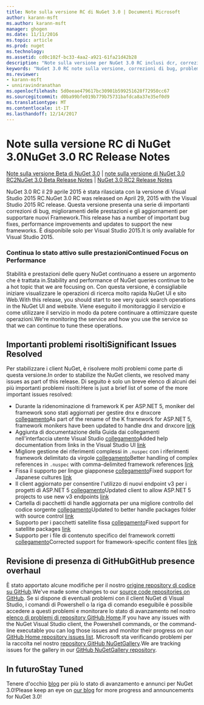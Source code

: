 ```yaml
---
title: Note sulla versione RC di NuGet 3.0 | Documenti Microsoft
author: karann-msft
ms.author: karann-msft
manager: ghogen
ms.date: 11/11/2016
ms.topic: article
ms.prod: nuget
ms.technology: 
ms.assetid: cd0c102f-bc33-4aa2-a921-61fa21d42b28
description: "Note sulla versione per NuGet 3.0 RC inclusi dcr, correzioni di bug, le funzionalità aggiunte e problemi noti."
keywords: "NuGet 3.0 RC note sulla versione, correzioni di bug, problemi noti, aggiunta di funzionalità, eseguire"
ms.reviewer:
- karann-msft
- unniravindranathan
ms.openlocfilehash: 5d0eeae479617bc30901b599251628f72950cc67
ms.sourcegitcommit: d0ba99bfe019b779b75731bafdca8a37e35ef0d9
ms.translationtype: MT
ms.contentlocale: it-IT
ms.lasthandoff: 12/14/2017
---
```

# <a name="nuget-30-rc-release-notes"></a><span data-ttu-id="2595a-104">Note sulla versione RC di NuGet 3.0</span><span class="sxs-lookup"><span data-stu-id="2595a-104">NuGet 3.0 RC Release Notes</span></span>

<span data-ttu-id="2595a-105">[Note sulla versione Beta di NuGet 3.0](../release-notes/nuget-3.0-beta.md) | [note sulla versione di NuGet 3.0 RC2](../release-notes/nuget-3.0-RC2.md)</span><span class="sxs-lookup"><span data-stu-id="2595a-105">[NuGet 3.0 Beta Release Notes](../release-notes/nuget-3.0-beta.md) | [NuGet 3.0 RC2 Release Notes](../release-notes/nuget-3.0-RC2.md)</span></span>

<span data-ttu-id="2595a-106">NuGet 3.0 RC il 29 aprile 2015 è stata rilasciata con la versione di Visual Studio 2015 RC.</span><span class="sxs-lookup"><span data-stu-id="2595a-106">NuGet 3.0 RC was released on April 29, 2015 with the Visual Studio 2015 RC release.</span></span> <span data-ttu-id="2595a-107">Questa versione presenta una serie di importanti correzioni di bug, miglioramenti delle prestazioni e gli aggiornamenti per supportare nuovi Framework.</span><span class="sxs-lookup"><span data-stu-id="2595a-107">This release has a number of important bug fixes, performance improvements and updates to support the new frameworks.</span></span>  <span data-ttu-id="2595a-108">È disponibile solo per Visual Studio 2015.</span><span class="sxs-lookup"><span data-stu-id="2595a-108">It is only available for Visual Studio 2015.</span></span>

### <a name="continued-focus-on-performance"></a><span data-ttu-id="2595a-109">Continua lo stato attivo sulle prestazioni</span><span class="sxs-lookup"><span data-stu-id="2595a-109">Continued Focus on Performance</span></span>

<span data-ttu-id="2595a-110">Stabilità e prestazioni delle query NuGet continuano a essere un argomento che è trattata in.</span><span class="sxs-lookup"><span data-stu-id="2595a-110">Stability and performance of NuGet queries continue to be a hot topic that we are focusing on.</span></span>  <span data-ttu-id="2595a-111">Con questa versione, è consigliabile iniziare visualizzare le operazioni di ricerca molto rapida NuGet UI e sito Web.</span><span class="sxs-lookup"><span data-stu-id="2595a-111">With this release, you should start to see very quick search operations in the NuGet UI and website.</span></span>  <span data-ttu-id="2595a-112">Viene eseguito il monitoraggio il servizio e come utilizzare il servizio in modo da potere continuare a ottimizzare queste operazioni.</span><span class="sxs-lookup"><span data-stu-id="2595a-112">We're monitoring the service and how you use the service so that we can continue to tune these operations.</span></span>

## <a name="significant-issues-resolved"></a><span data-ttu-id="2595a-113">Importanti problemi risolti</span><span class="sxs-lookup"><span data-stu-id="2595a-113">Significant Issues Resolved</span></span>

<span data-ttu-id="2595a-114">Per stabilizzare i client NuGet, è risolvere molti problemi come parte di questa versione.</span><span class="sxs-lookup"><span data-stu-id="2595a-114">In order to stabilize the NuGet clients, we resolved many issues as part of this release.</span></span>  <span data-ttu-id="2595a-115">Di seguito è solo un breve elenco di alcuni dei più importanti problemi risolti:</span><span class="sxs-lookup"><span data-stu-id="2595a-115">Here is just a brief list of some of the more important issues resolved:</span></span>

* <span data-ttu-id="2595a-116">Durante la ridenominazione di framework K per ASP.NET 5, moniker del framework sono stati aggiornati per gestire dnx e dnxcore [collegamento](https://github.com/NuGet/Home/issues/215)</span><span class="sxs-lookup"><span data-stu-id="2595a-116">As part of the rename of the K framework for ASP.NET 5, framework monikers have been updated to handle dnx and dnxcore [link](https://github.com/NuGet/Home/issues/215)</span></span>
* <span data-ttu-id="2595a-117">Aggiunta di documentazione della Guida dai collegamenti nell'interfaccia utente Visual Studio [collegamento](https://github.com/NuGet/Home/issues/232)</span><span class="sxs-lookup"><span data-stu-id="2595a-117">Added help documentation from links in the Visual Studio UI [link](https://github.com/NuGet/Home/issues/232)</span></span>
* <span data-ttu-id="2595a-118">Migliore gestione dei riferimenti complessi in `.nuspec` con i riferimenti framework delimitato da virgole [collegamento](https://github.com/NuGet/Home/issues/276)</span><span class="sxs-lookup"><span data-stu-id="2595a-118">Better handling of complex references in `.nuspec` with comma-delimited framework references [link](https://github.com/NuGet/Home/issues/276)</span></span>
* <span data-ttu-id="2595a-119">Fissa il supporto per lingue giapponese [collegamento](https://github.com/NuGet/Home/issues/253)</span><span class="sxs-lookup"><span data-stu-id="2595a-119">Fixed support for Japanese cultures [link](https://github.com/NuGet/Home/issues/253)</span></span>
* <span data-ttu-id="2595a-120">Il client aggiornato per consentire l'utilizzo di nuovi endpoint v3 per i progetti di ASP.NET 5 [collegamento](https://github.com/NuGet/Home/issues/219)</span><span class="sxs-lookup"><span data-stu-id="2595a-120">Updated client to allow ASP.NET 5 projects to use new v3 endpoints [link](https://github.com/NuGet/Home/issues/219)</span></span>
* <span data-ttu-id="2595a-121">Cartella di pacchetti di handle aggiornata per una migliore controllo del codice sorgente [collegamento](https://github.com/NuGet/Home/issues/56)</span><span class="sxs-lookup"><span data-stu-id="2595a-121">Updated to better handle packages folder with source control [link](https://github.com/NuGet/Home/issues/56)</span></span>
* <span data-ttu-id="2595a-122">Supporto per i pacchetti satellite fissa [collegamento](https://github.com/NuGet/Home/issues/17)</span><span class="sxs-lookup"><span data-stu-id="2595a-122">Fixed support for satellite packages [link](https://github.com/NuGet/Home/issues/17)</span></span>
* <span data-ttu-id="2595a-123">Supporto per i file di contenuto specifico del framework corretti [collegamento](https://github.com/NuGet/Home/issues/18)</span><span class="sxs-lookup"><span data-stu-id="2595a-123">Corrected support for framework-specific content files [link](https://github.com/NuGet/Home/issues/18)</span></span>

## <a name="github-presence-overhaul"></a><span data-ttu-id="2595a-124">Revisione di presenza di GitHub</span><span class="sxs-lookup"><span data-stu-id="2595a-124">GitHub presence overhaul</span></span>

<span data-ttu-id="2595a-125">È stato apportato alcune modifiche per il nostro [origine repository di codice su GitHub](http://github.com/nuget/home).</span><span class="sxs-lookup"><span data-stu-id="2595a-125">We've made some changes to our [source code repositories on GitHub](http://github.com/nuget/home).</span></span>  <span data-ttu-id="2595a-126">Se si dispone di eventuali problemi con il client NuGet di Visual Studio, i comandi di Powershell o la riga di comando eseguibile è possibile accedere a questi problemi e monitorare lo stato di avanzamento nel nostro [elenco di problemi di repository GitHub Home](http://github.com/nuget/home/issues).</span><span class="sxs-lookup"><span data-stu-id="2595a-126">If you have any issues with the NuGet Visual Studio client, the Powershell commands, or the command-line executable you can log those issues and monitor their progress on our [GitHub Home repository issues list](http://github.com/nuget/home/issues).</span></span>  <span data-ttu-id="2595a-127">Microsoft sta verificando problemi per la raccolta nel nostro [repository GitHub NuGetGallery](http://github.com/nuget/NuGetGallery/issues).</span><span class="sxs-lookup"><span data-stu-id="2595a-127">We are tracking issues for the gallery in our [GitHub NuGetGallery repository](http://github.com/nuget/NuGetGallery/issues).</span></span>


## <a name="stay-tuned"></a><span data-ttu-id="2595a-128">In futuro</span><span class="sxs-lookup"><span data-stu-id="2595a-128">Stay Tuned</span></span>

<span data-ttu-id="2595a-129">Tenere d'occhio [blog](http://blog.nuget.org) per più lo stato di avanzamento e annunci per NuGet 3.0!</span><span class="sxs-lookup"><span data-stu-id="2595a-129">Please keep an eye on [our blog](http://blog.nuget.org) for more progress and announcements for NuGet 3.0!</span></span>